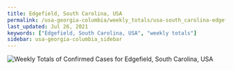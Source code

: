 ```yaml
---
title: Edgefield, South Carolina, USA
permalink: /usa-georgia-columbia/weekly_totals/usa-south_carolina-edgefield-weekly_totals.html
last_updated: Jul 26, 2021
keywords: ["Edgefield, South Carolina, USA", "weekly totals"]
sidebar: usa-georgia-columbia_sidebar
---
```


![Weekly Totals of Confirmed Cases for Edgefield, South Carolina, USA](/covid_tracker/images/graphs/usa-south_carolina-edgefield-weekly_totals_graph.png)
